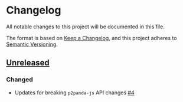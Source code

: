 # Changelog

All notable changes to this project will be documented in this file.

The format is based on [Keep a Changelog](https://keepachangelog.com/en/1.0.0/),
and this project adheres to [Semantic Versioning](https://semver.org/spec/v2.0.0.html).

## [Unreleased]

### Changed

* Updates for breaking `p2panda-js` API changes [#4](https://github.com/p2panda/shirokuma/pull/4)

[unreleased]: https://github.com/p2panda/shirokuma/compare/...HEAD

